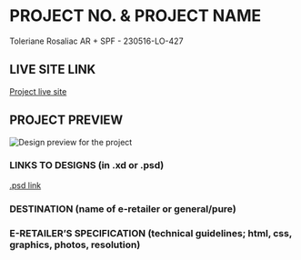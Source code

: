 # PROJECT NO. & PROJECT NAME

Toleriane Rosaliac AR + SPF - 230516-LO-427

<!-- please enter project number recived from PM -->

## LIVE SITE LINK

<!-- please enter link to site preview here -->

[Project live site](https://estorelabs.github.io/230516-LO-427-La-Roche-Posay-Rosaliac-AR-GENERIC/)

## PROJECT PREVIEW

![Design preview for the project]()

### LINKS TO DESIGNS (in .xd or .psd)

[.psd link](https://drive.google.com/drive/folders/1TN99WUCRt-H_Sk1biyLezoQv5e5rh1aZ)

<!-- please enter link to preview designs -->

### DESTINATION (name of e-retailer or general/pure)

<!-- please enter e-retailers name -->

### E-RETAILER’S SPECIFICATION (technical guidelines; html, css, graphics, photos, resolution)

<!-- please enter any additional comments important for the project -->
